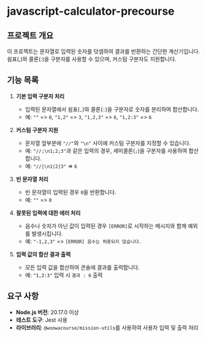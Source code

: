 # javascript-calculator-precourse

## 프로젝트 개요
이 프로젝트는 문자열로 입력된 숫자를 덧셈하여 결과를 반환하는 간단한 계산기입니다.
쉼표(,)와 콜론(:)을 구분자를 사용할 수 있으며, 커스텀 구분자도 지원합니다.

## 기능 목록

1. **기본 입력 구분자 처리**
   - 입력된 문자열에서 쉼표(`,`)와 콜론(`:`)을 구분자로 숫자를 분리하여 합산합니다.
   - 예: `""` => `0`, `"1,2"` => `3`, `"1,2,3"` => `6`, `"1,2:3"` => `6`

2. **커스텀 구분자 지원**
   - 문자열 앞부분에 `"//"`와 `"\n"` 사이에 커스텀 구분자를 지정할 수 있습니다.
   - 예: `"//;\n1;2;3"`과 같은 입력의 경우, 세미콜론(`;`)을 구분자를 사용하여 합산합니다.
   - 예: `"//|\n1|2|3"` => `6`

3. **빈 문자열 처리**
   - 빈 문자열이 입력된 경우 `0`을 반환합니다.
   - 예: `""` => `0`

4. **잘못된 입력에 대한 에러 처리**
   - 음수나 숫자가 아닌 값이 입력된 경우 `[ERROR]`로 시작하는 메시지와 함께 예외를 발생시킵니다.
   - 예: `"-1,2,3"` => `[ERROR] 음수는 허용되지 않습니다.`

5. **입력 값의 합산 결과 출력**
   - 모든 입력 값을 합산하여 콘솔에 결과를 출력합니다.
   - 예: `"1,2:3"` 입력 시 `결과 : 6` 출력

## 요구 사항
- **Node.js 버전**: 20.17.0 이상
- **테스트 도구**: Jest 사용
- **라이브러리**: `@woowacourse/mission-utils`를 사용하여 사용자 입력 및 출력 처리
